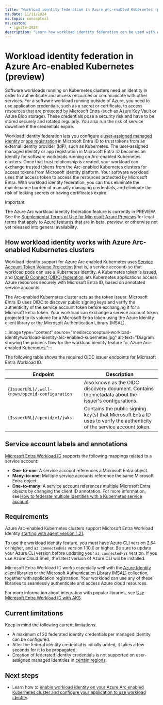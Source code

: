 ```yaml
---
title: "Workload identity federation in Azure Arc-enabled Kubernetes (preview)"
ms.date: 11/11/2024
ms.topic: conceptual
ms.custom:
  - ignite-2024
description: "Learn how workload identity federation can be used with Azure Arc-enabled Kubernetes clusters."
---
```


# Workload identity federation in Azure Arc-enabled Kubernetes (preview)

Software workloads running on Kubernetes clusters need an identity in order to authenticate and access resources or communicate with other services. For a software workload running outside of Azure, you need to use application credentials, such as a secret or certificate, to access resources that are protected by Microsoft Entra (such as Azure Key Vault or Azure Blob storage). These credentials pose a security risk and have to be stored securely and rotated regularly. You also run the risk of service downtime if the credentials expire.

Workload identity federation lets you configure a [user-assigned managed identity](/entra/identity/managed-identities-azure-resources/how-manage-user-assigned-managed-identities) or [app registration](/entra/identity-platform/app-objects-and-service-principals) in Microsoft Entra ID to trust tokens from an external identity provider (IdP), such as Kubernetes. The user-assigned managed identity or app registration in Microsoft Entra ID becomes an identity for software workloads running on Arc-enabled Kubernetes clusters. Once that trust relationship is created, your workload can exchange trusted tokens from the Arc-enabled Kubernetes clusters for access tokens from Microsoft identity platform. Your software workload uses that access token to access the resources protected by Microsoft Entra. With workload identity federation, you can thus eliminate the maintenance burden of manually managing credentials, and eliminate the risk of leaking secrets or having certificates expire.

> [!IMPORTANT]
> The Azure Arc workload identity federation feature is currently in PREVIEW.
> See the [Supplemental Terms of Use for Microsoft Azure Previews](https://azure.microsoft.com/support/legal/preview-supplemental-terms/) for legal terms that apply to Azure features that are in beta, preview, or otherwise not yet released into general availability.

## How workload identity works with Azure Arc-enabled Kubernetes clusters

Workload identity support for Azure Arc enabled Kubernetes uses [Service Account Token Volume Projection](https://kubernetes.io/docs/tasks/configure-pod-container/configure-service-account/#serviceaccount-token-volume-projection) (that is, a service account) so that workload pods can use a Kubernetes identity. A Kubernetes token is issued, and [OpenID Connect (OIDC) federation](https://kubernetes.io/docs/reference/access-authn-authz/authentication/#openid-connect-tokens) lets Kubernetes applications access Azure resources securely with Microsoft Entra ID, based on annotated service accounts.

The Arc-enabled Kubernetes cluster acts as the token issuer. Microsoft Entra ID uses OIDC to discover public signing keys and verify the authenticity of the service account token before exchanging it for a Microsoft Entra token. Your workload can exchange a service account token projected to its volume for a Microsoft Entra token using the Azure Identity client library or the Microsoft Authentication Library (MSAL).

:::image type="content" source="media/conceptual-workload-identity/workload-identity-arc-enabled-kubernetes.jpg" alt-text="Diagram showing the process flow for the workload identity feature for Azure Arc-enabled Kubernetes.":::

The following table shows the required OIDC issuer endpoints for Microsoft Entra Workload ID.

|Endpoint  |Description  |
|---------|---------|
|`{IssuerURL}/.well-known/openid-configuration`     |  Also known as the OIDC discovery document. Contains the metadata about the issuer's configurations.        |
|`{IssuerURL}/openid/v1/jwks`    |Contains the public signing key(s) that Microsoft Entra ID uses to verify the authenticity of the service account token.          |

## Service account labels and annotations

[Microsoft Entra Workload ID](/azure/active-directory/develop/workload-identities-overview) supports the following mappings related to a service account:

- **One-to-one**: A service account references a Microsoft Entra object.
- **Many-to-one**: Multiple service accounts reference the same Microsoft Entra object.
- **One-to-many**: A service account references multiple Microsoft Entra objects by changing the client ID annotation. For more information, see [How to federate multiple identities with a Kubernetes service account](https://azure.github.io/azure-workload-identity/docs/faq.html#how-to-federate-multiple-identities-with-a-kubernetes-service-account).

## Requirements

Azure Arc-enabled Kubernetes clusters support Microsoft Entra Workload Identity [starting with agent version 1.21](release-notes.md).

To use the workload identity feature, you must have Azure CLI version 2.64 or higher, and `az connectedk8s` version 1.10.0 or higher. Be sure to update your Azure CLI version before updating your `az connectedk8s` version. If you use Azure Cloud Shell, the latest version of Azure CLI will be installed.

Microsoft Entra Workload ID works especially well with the [Azure Identity client libraries](/azure/aks/workload-identity-overview?tabs=dotnet#azure-identity-client-libraries) or the [Microsoft Authentication Library (MSAL)](/azure/active-directory/develop/msal-overview) collection, together with application registration. Your workload can use any of these libraries to seamlessly authenticate and access Azure cloud resources.

For more information about integration with popular libraries, see [Use Microsoft Entra Workload ID with AKS](/azure/aks/workload-identity-overview?bs=dotnet#azure-identity-client-libraries).

## Current limitations

Keep in mind the following current limitations:

- A maximum of 20 federated identity credentials per managed identity can be configured.
- After the federal identity credential is initially added, it takes a few seconds for it to be propagated.
- Creation of federated identity credentials is not supported on user-assigned managed identities in [certain regions](/entra/workload-id/workload-identity-federation-considerations#unsupported-regions-user-assigned-managed-identities).

## Next steps

- Learn how to [enable workload identity on your Azure Arc enabled Kubernetes cluster and configure your application to use workload identity](workload-identity.md).
